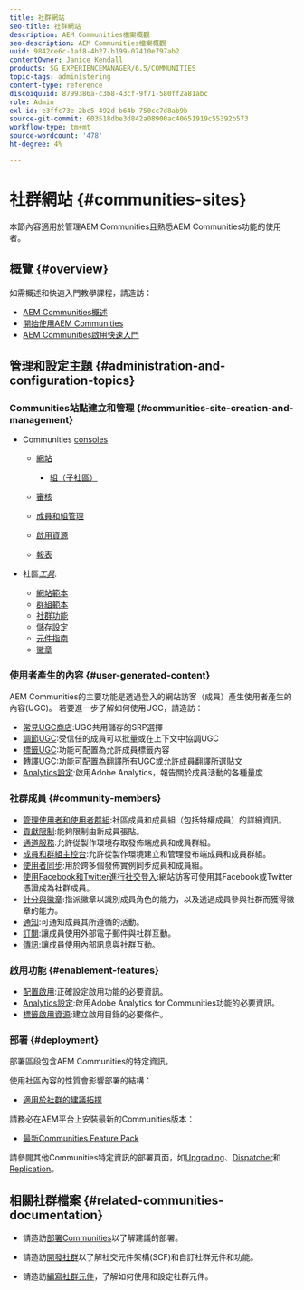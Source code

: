 ```yaml
---
title: 社群網站
seo-title: 社群網站
description: AEM Communities檔案概觀
seo-description: AEM Communities檔案概觀
uuid: 9842ce6c-1af8-4b27-b199-07410e797ab2
contentOwner: Janice Kendall
products: SG_EXPERIENCEMANAGER/6.5/COMMUNITIES
topic-tags: administering
content-type: reference
discoiquuid: 8799386a-c3b8-43cf-9f71-580ff2a81abc
role: Admin
exl-id: e3ffc73e-2bc5-492d-b64b-750cc7d8ab9b
source-git-commit: 603518dbe3d842a08900ac40651919c55392b573
workflow-type: tm+mt
source-wordcount: '478'
ht-degree: 4%

---
```


# 社群網站 {#communities-sites}

本節內容適用於管理AEM Communities且熟悉AEM Communities功能的使用者。

## 概覽 {#overview}

如需概述和快速入門教學課程，請造訪：

* [AEM Communities概述](overview.md)
* [開始使用AEM Communities](getting-started.md)
* [AEM Communities啟用快速入門](getting-started-enablement.md)

## 管理和設定主題 {#administration-and-configuration-topics}

### Communities站點建立和管理 {#communities-site-creation-and-management}

* Communities [consoles](consoles.md)

   * [網站](sites-console.md)

      * [組（子社區）](groups.md)
   * [審核](moderation.md)
   * [成員和組管理](members.md)
   * [啟用資源](resources.md)
   * [報表](reports.md)


* 社區&#x200B;[*工具*](tools.md):

   * [網站範本](sites.md)
   * [群組範本](tools-groups.md)
   * [社群功能](functions.md)
   * [儲存設定](srp-config.md)
   * [元件指南](components-guide.md)
   * [徽章](badges.md)


### 使用者產生的內容 {#user-generated-content}

AEM Communities的主要功能是透過登入的網站訪客（成員）產生使用者產生的內容(UGC)。 若要進一步了解如何使用UGC，請造訪：

* [常見UGC商店](working-with-srp.md):UGC共用儲存的SRP選擇
* [調節UGC](moderate-ugc.md):受信任的成員可以批量或在上下文中協調UGC
* [標籤UGC](tag-ugc.md):功能可配置為允許成員標籤內容
* [轉譯UGC](translate-ugc.md):功能可配置為翻譯所有UGC或允許成員翻譯所選貼文
* [Analytics設定](analytics.md):啟用Adobe Analytics，報告關於成員活動的各種量度

### 社群成員 {#community-members}

* [管理使用者和使用者群組](users.md):社區成員和成員組（包括特權成員）的詳細資訊。
* [貢獻限制](limits.md):能夠限制由新成員張貼。
* [通道服務](deploy-communities.md#tunnel-service-on-author):允許從製作環境存取發佈端成員和成員群組。
* [成員和群組主控台](members.md):允許從製作環境建立和管理發布端成員和成員群組。
* [使用者同步](sync.md):用於跨多個發佈實例同步成員和成員組。
* [使用Facebook和Twitter進行社交登入](social-login.md):網站訪客可使用其Facebook或Twitter憑證成為社群成員。
* [計分與徽章](implementing-scoring.md):指派徽章以識別成員角色的能力，以及透過成員參與社群而獲得徽章的能力。
* [通知](notifications.md):可通知成員其所遵循的活動。
* [訂閱](subscriptions.md):讓成員使用外部電子郵件與社群互動。
* [傳訊](messaging.md):讓成員使用內部訊息與社群互動。

### 啟用功能 {#enablement-features}

* [配置啟用](enablement.md):正確設定啟用功能的必要資訊。
* [Analytics設定](analytics.md):啟用Adobe Analytics for Communities功能的必要資訊。
* [標籤啟用資源](tag-resources.md):建立啟用目錄的必要條件。

### 部署 {#deployment}

部署區段包含AEM Communities的特定資訊。

使用社區內容的性質會影響部署的結構：

* [適用於社群的建議拓撲](topologies.md)

請務必在AEM平台上安裝最新的Communities版本：

* [最新Communities Feature Pack](deploy-communities.md#latestfeaturepack)

請參閱其他Communities特定資訊的部署頁面，如[Upgrading](upgrade.md)、[Dispatcher](dispatcher.md)和[Replication](deploy-communities.md#replication-agents-on-author)。

## 相關社群檔案 {#related-communities-documentation}

* 請造訪[部署Communities](deploy-communities.md)以了解建議的部署。

* 請造訪[開發社群](communities.md)以了解社交元件架構(SCF)和自訂社群元件和功能。

* 請造訪[編寫社群元件](author-communities.md)，了解如何使用和設定社群元件。
